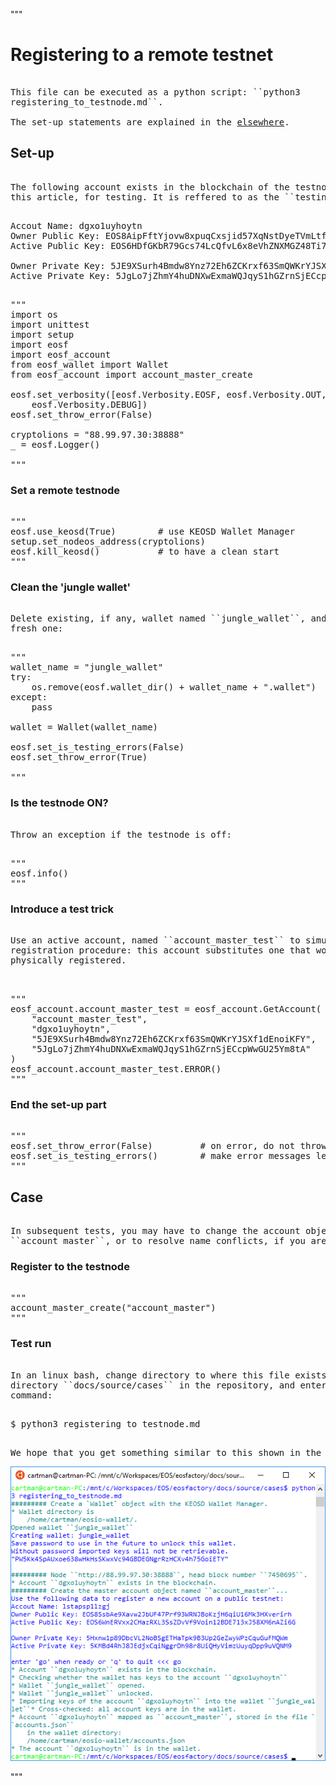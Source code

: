 """
# Registering to a remote testnet

<pre><normal>
This file can be executed as a python script: ``python3 
registering_to_testnode.md``.

The set-up statements are explained in the <a href="setup.html">elsewhere</a>.
</pre></normal>

## Set-up

<pre><normal>
The following account exists in the blockchain of the testnode. It is used, in
this article, for testing. It is reffered to as the ``testing account``.
</pre></normal>

<pre><normal>
Accout Name: dgxo1uyhoytn
Owner Public Key: EOS8AipFftYjovw8xpuqCxsjid57XqNstDyeTVmLtfFYNmFrgY959
Active Public Key: EOS6HDfGKbR79Gcs74LcQfvL6x8eVhZNXMGZ48Ti7u84nDnyq87rv

Owner Private Key: 5JE9XSurh4Bmdw8Ynz72Eh6ZCKrxf63SmQWKrYJSXf1dEnoiKFY
Active Private Key: 5JgLo7jZhmY4huDNXwExmaWQJqyS1hGZrnSjECcpWwGU25Ym8tA 
</pre></normal>

<pre><normal>
"""
import os
import unittest
import setup
import eosf
import eosf_account
from eosf_wallet import Wallet
from eosf_account import account_master_create

eosf.set_verbosity([eosf.Verbosity.EOSF, eosf.Verbosity.OUT, \
    eosf.Verbosity.DEBUG])
eosf.set_throw_error(False)

cryptolions = "88.99.97.30:38888"
_ = eosf.Logger()

"""
</pre></normal>

### Set a remote testnode

<pre><normal>
"""
eosf.use_keosd(True)        # use KEOSD Wallet Manager
setup.set_nodeos_address(cryptolions)
eosf.kill_keosd()           # to have a clean start
"""
</pre></normal>

### Clean the 'jungle wallet'

<pre><normal>
Delete existing, if any, wallet named ``jungle_wallet``, and create a new, 
fresh one:
</pre></normal>
<pre><normal>
"""
wallet_name = "jungle_wallet"
try:
    os.remove(eosf.wallet_dir() + wallet_name + ".wallet")
except:
    pass

wallet = Wallet(wallet_name)

eosf.set_is_testing_errors(False)
eosf.set_throw_error(True)

"""
</pre></normal>

### Is the testnode ON?

<pre><normal>
Throw an exception if the testnode is off:
</pre></normal>

<pre><normal>
"""
eosf.info()
"""
</pre></normal>

### Introduce a test trick

<pre><normal>
Use an active account, named ``account_master_test`` to simulate the 
registration procedure: this account substitutes one that would be
physically registered.

</pre></normal>

<pre><normal>
"""
eosf_account.account_master_test = eosf_account.GetAccount(
    "account_master_test",
    "dgxo1uyhoytn", 
    "5JE9XSurh4Bmdw8Ynz72Eh6ZCKrxf63SmQWKrYJSXf1dEnoiKFY",
    "5JgLo7jZhmY4huDNXwExmaWQJqyS1hGZrnSjECcpWwGU25Ym8tA"
)
eosf_account.account_master_test.ERROR()
"""
</pre></normal>

### End the set-up part

<pre><normal>
"""
eosf.set_throw_error(False)         # on error, do not throw exception
eosf.set_is_testing_errors()        # make error messages less alarming
"""
</pre></normal>

## Case

<pre><normal>
In subsequent tests, you may have to change the account object name, here 
``account_master``, or to resolve name conflicts, if you are prompted.
</pre></normal>

### Register to the testnode

<pre><normal>
"""
account_master_create("account_master")
"""
</pre></normal>

### Test run

<pre><normal>
In an linux bash, change directory to where this file exists, it is the 
directory ``docs/source/cases`` in the repository, and enter the following 
command:
</pre></normal>
<pre><normal>
$ python3 registering_to_testnode.md
</pre></normal>
<pre><normal>
We hope that you get something similar to this shown in the image below.
</pre></normal>
<img src="registering.png" 
    onerror="this.src='../../../source/cases/registering.png'"   
    alt="registering" width="640px"/>
    
"""